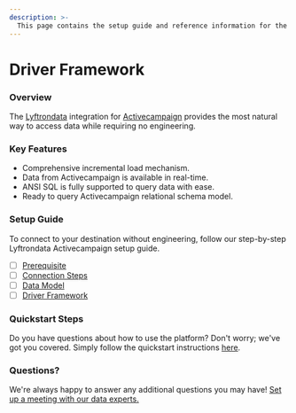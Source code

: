 ```yaml
---
description: >-
  This page contains the setup guide and reference information for the Activecampaign source connector.
---
```


# Driver Framework

### Overview

The [Lyftrondata](https://www.lyftrondata.com/) integration for [Activecampaign](https://www.lyftrondata.com/integration/marketing-analytics/active-campaign/) provides the most natural way to access data while requiring no engineering.

### Key Features

* Comprehensive incremental load mechanism.
* Data from Activecampaign is available in real-time.&#x20;
* ANSI SQL is fully supported to query data with ease.
* Ready to query Activecampaign relational schema model.

### Setup Guide

To connect to your destination without engineering, follow our step-by-step Lyftrondata Activecampaign setup guide.

* [ ] [Prerequisite](../prerequisite.md)
* [ ] [Connection Steps](../connection-steps.md)
* [ ] [Data Model](../data-model/erd.md)
* [ ] [Driver Framework](../driver-framework/)

### Quickstart Steps

Do you have questions about how to use the platform? Don't worry; we've got you covered. Simply follow the quickstart instructions [here](../driver-framework/README.md).

### Questions? <a href="#questions" id="questions"></a>

We're always happy to answer any additional questions you may have! [Set up a meeting with our data experts.](https://www.lyftrondata.com/book-a-meeting/)


